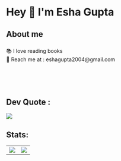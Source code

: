  <h1 align="left">Hey 👋 I'm Esha Gupta</h1>

###

<p align="left"></p>

###

<h2 align="left">About me</h2>

###

<p align="left">📚 I love reading books<br>🎯 Reach me at : eshagupta2004@gmail.com</p>
<br>
<br>
<br>

###


## Dev Quote :
<a align="center">![](https://quotes-github-readme.vercel.app/api?type=horizontal&theme=dark)</a>

## Stats:

<table>
<tr>
<td>
<img src="https://github-readme-stats-sigma-five.vercel.app/api?username=25NamanGupta&include_all_commits=true&count_private=true&show_icons=true&line_height=20&theme=tokyonight"/>
<td><img src="https://github-readme-stats-sigma-five.vercel.app/api/top-langs?username=25NamanGupta&show_icons=true&locale=en&layout=compact&theme=tokyonight" />
</td>
</tr>
</table>
